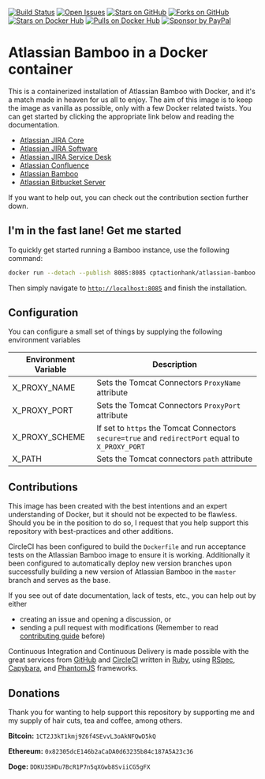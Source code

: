 [![Build Status](https://img.shields.io/circleci/project/cptactionhank/docker-atlassian-bamboo.svg)](https://circleci.com/gh/cptactionhank/docker-atlassian-bamboo) [![Open Issues](https://img.shields.io/github/issues/cptactionhank/docker-atlassian-bamboo.svg)](https://github.com/cptactionhank/docker-atlassian-bamboo/issues) [![Stars on GitHub](https://img.shields.io/github/stars/cptactionhank/docker-atlassian-bamboo.svg)](https://github.com/cptactionhank/docker-atlassian-bamboo/stargazers) [![Forks on GitHub](https://img.shields.io/github/forks/cptactionhank/docker-atlassian-bamboo.svg)](https://github.com/cptactionhank/docker-atlassian-bamboo/network) [![Stars on Docker Hub](https://img.shields.io/docker/stars/cptactionhank/atlassian-bamboo.svg)](https://hub.docker.com/r/cptactionhank/atlassian-bamboo/) [![Pulls on Docker Hub](https://img.shields.io/docker/pulls/cptactionhank/atlassian-bamboo.svg)](https://hub.docker.com/r/cptactionhank/atlassian-bamboo/) [![Sponsor by PayPal](https://img.shields.io/badge/sponsor-PayPal-blue.svg)](https://paypal.me/cptactionhank/5)

# Atlassian Bamboo in a Docker container

This is a containerized installation of Atlassian Bamboo with Docker, and it's a match made in heaven for us all to enjoy. The aim of this image is to keep the image as vanilla as possible, only with a few Docker related twists. You can get started by clicking the appropriate link below and reading the documentation.

* [Atlassian JIRA Core](https://cptactionhank.github.io/docker-atlassian-jira)
* [Atlassian JIRA Software](https://cptactionhank.github.io/docker-atlassian-jira-software)
* [Atlassian JIRA Service Desk](https://cptactionhank.github.io/docker-atlassian-service-desk)
* [Atlassian Confluence](https://cptactionhank.github.io/docker-atlassian-confluence)
* [Atlassian Bamboo](https://github.com/cptactionhank/docker-atlassian-bamboo)
* [Atlassian Bitbucket Server](https://cptactionhank.github.io/docker-atlassian-bitbucket)

If you want to help out, you can check out the contribution section further down.

## I'm in the fast lane! Get me started

To quickly get started running a Bamboo instance, use the following command:
```bash
docker run --detach --publish 8085:8085 cptactionhank/atlassian-bamboo:latest
```

Then simply navigate to [`http://localhost:8085`](http://localhost:8085) and finish the installation.

## Configuration

You can configure a small set of things by supplying the following environment variables

| Environment Variable   | Description |
| ---------------------- | ----------- |
| X_PROXY_NAME           | Sets the Tomcat Connectors `ProxyName` attribute |
| X_PROXY_PORT           | Sets the Tomcat Connectors `ProxyPort` attribute |
| X_PROXY_SCHEME         | If set to `https` the Tomcat Connectors `secure=true` and `redirectPort` equal to `X_PROXY_PORT`   |
| X_PATH                 | Sets the Tomcat connectors `path` attribute |

## Contributions

This image has been created with the best intentions and an expert understanding of Docker, but it should not be expected to be flawless. Should you be in the position to do so, I request that you help support this repository with best-practices and other additions.

CircleCI has been configured to build the `Dockerfile` and run acceptance tests on the Atlassian Bamboo image to ensure it is working. Additionally it been configured to automatically deploy new version branches upon successfully building a new version of Atlassian Bamboo in the `master` branch and serves as the base.

If you see out of date documentation, lack of tests, etc., you can help out by either
- creating an issue and opening a discussion, or
- sending a pull request with modifications (Remember to read [contributing guide](CONTRIBUTING.md) before)

Continuous Integration and Continuous Delivery is made possible with the great services from [GitHub](https://github.com) and [CircleCI](https://circleci.com/) written in [Ruby](https://www.ruby-lang.org/), using [RSpec](http://rspec.info/), [Capybara](https://github.com/teamcapybara/capybara/), and [PhantomJS](http://phantomjs.org/) frameworks.

## Donations

Thank you for wanting to help support this repository by supporting me and my supply of hair cuts, tea and coffee, among others.

__Bitcoin:__ `1CT2J3kT1kmj9Z6f4SEvvL3oAkNFQwD5kQ`

__Ethereum:__ `0x82305dcE146b2aCaDA0d63235b84c187A5A23c36`

__Doge:__ `DDKU3SHDu7BcR1P7n5qXGwb8SviiCG5gFX`

